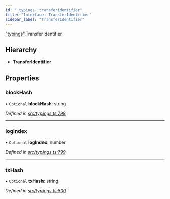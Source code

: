 ```yaml
---
id: "_typings_.transferidentifier"
title: "Interface: TransferIdentifier"
sidebar_label: "TransferIdentifier"
---
```


["typings"](../modules/_typings_.md).TransferIdentifier

## Hierarchy

* **TransferIdentifier**

## Properties

### blockHash

• `Optional` **blockHash**: string

*Defined in [src/typings.ts:798](https://github.com/trustlines-protocol/clientlib/blob/f60ef2b/src/typings.ts#L798)*

___

### logIndex

• `Optional` **logIndex**: number

*Defined in [src/typings.ts:799](https://github.com/trustlines-protocol/clientlib/blob/f60ef2b/src/typings.ts#L799)*

___

### txHash

• `Optional` **txHash**: string

*Defined in [src/typings.ts:800](https://github.com/trustlines-protocol/clientlib/blob/f60ef2b/src/typings.ts#L800)*
